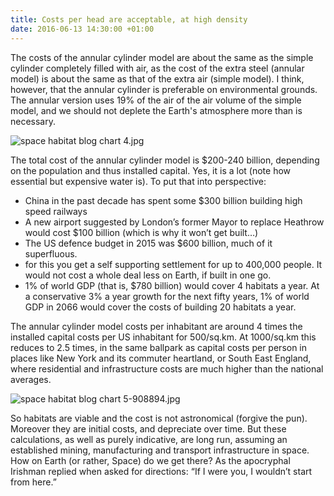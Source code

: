 ```yaml
---
title: Costs per head are acceptable, at high density
date: 2016-06-13 14:30:00 +01:00
---
```


The costs of the annular cylinder model are about the same as the simple cylinder completely filled with air, as the cost of the extra steel (annular model)  is about the same as that of the extra air (simple model).  I think, however, that the annular cylinder is preferable on environmental grounds. The annular version uses 19% of the air of the air volume of the simple model, and we should not deplete the Earth's atmosphere more than is necessary. 

![space habitat blog chart 4.jpg](/uploads/space%20habitat%20blog%20chart%204.jpg)

The total cost of the annular cylinder model is $200-240 billion, depending on the population and thus installed capital. Yes, it is a lot (note how essential but expensive water is).  To put that into perspective:

- China in the past decade has spent some $300 billion building high speed railways
- A new airport suggested by London’s former Mayor to replace Heathrow would cost $100 billion (which is why it won’t get built…)
- The US defence budget in 2015 was $600 billion, much of it superfluous.
- for this you get a self supporting settlement for up to 400,000 people. It would not cost a whole deal less on Earth, if built in one go.
- 1% of world GDP (that is, $780 billion) would cover 4 habitats a year. At a conservative 3% a year growth for the next fifty years, 1% of world GDP  in 2066  would cover the costs of building 20 habitats a year.

The annular cylinder model costs per inhabitant are around 4 times the installed capital costs per US inhabitant for 500/sq.km. At 1000/sq.km this reduces to 2.5 times, in the same ballpark as capital costs per person in places like New York and its commuter heartland, or South East England, where residential and infrastructure costs are much higher than the national averages.

![space habitat blog chart 5-908894.jpg](/uploads/space%20habitat%20blog%20chart%205-908894.jpg)

So habitats are viable and the cost is not astronomical (forgive the pun). Moreover they are initial costs, and depreciate over time.  But these calculations, as well as purely indicative,  are long run, assuming an established mining, manufacturing and transport infrastructure in space. How on Earth (or rather, Space) do we get there? As the apocryphal Irishman replied when asked for directions: “If I were you, I wouldn’t start from here.”
